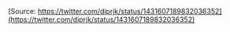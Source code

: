 [Source: https://twitter.com/diprjk/status/1431607189832036352](https://twitter.com/diprjk/status/1431607189832036352)